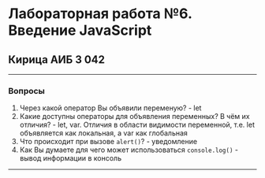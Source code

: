 # Лабораторная работа №6. Введение JavaScript
## Кирица АИБ 3 042

--------------------------------

### Вопросы
1. Через какой оператор Вы объявили переменую? - let
2. Какие доступны операторы для объявления переменных? В чём их отличия? - let, var. Отличия в области видимости переменной, т.е. let объявляется как локальная, а var как глобальная
3. Что происходит при вызове `alert()`? - уведомление
4. Как Вы думаете для чего может использоваться `console.log()` - вывод информации в консоль
---